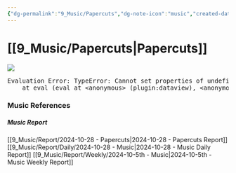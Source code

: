 ```yaml
---
{"dg-permalink":"9_Music/Papercuts","dg-note-icon":"music","created-date":"2024-10-28 10:45:38 pm","date":"2024-10-28","type":"music","tags":["music"],"aliases":null,"title":"Papercuts","music-url":"https://open.spotify.com/track/1uAkU42SNZn4PlUFrS8zmg","album":"Papercuts","album-release-date":"2021-01-28","album-url":"https://open.spotify.com/album/7beNybQ6Mr9NnFZjtXXb5i","cover":"![Papercuts](https://i.scdn.co/image/ab67616d00001e02c19d9cd49577d6a06190784a)","cover-url":"https://i.scdn.co/image/ab67616d00001e02c19d9cd49577d6a06190784a","artists":"Landon Conrath","added-at":"Mon Oct 28 2024 - 오후 10:45:40","rating":"⭐⭐⭐⭐⭐⭐⭐","dg-publish":true,"permalink":"/9_Music/Papercuts/","dgPassFrontmatter":true,"noteIcon":"music"}
---
```


# [[9_Music/Papercuts\|Papercuts]]
![](https://i.scdn.co/image/ab67616d00001e02c19d9cd49577d6a06190784a)


<pre class="dataview dataview-error">Evaluation Error: TypeError: Cannot set properties of undefined (setting 'innerHTML')
    at eval (eval at &lt;anonymous&gt; (plugin:dataview), &lt;anonymous&gt;:6:21)</pre>



### Music References
##### Music Report
[[9_Music/Report/2024-10-28 - Papercuts\|2024-10-28 - Papercuts Report]]
[[9_Music/Report/Daily/2024-10-28 - Music\|2024-10-28 - Music Daily Report]]
[[9_Music/Report/Weekly/2024-10-5th - Music\|2024-10-5th - Music Weekly Report]]





